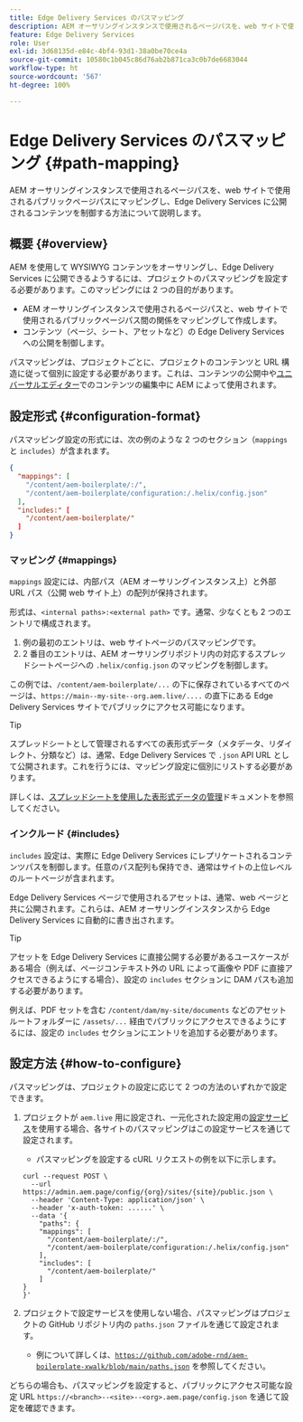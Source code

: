 ```yaml
---
title: Edge Delivery Services のパスマッピング
description: AEM オーサリングインスタンスで使用されるページパスを、web サイトで使用されるパブリックページパスにマッピングし、Edge Delivery Services に公開されるコンテンツを制御する方法について説明します。
feature: Edge Delivery Services
role: User
exl-id: 3d68135d-e84c-4bf4-93d1-38a0be70ce4a
source-git-commit: 10580c1b045c86d76ab2b871ca3c0b7de6683044
workflow-type: ht
source-wordcount: '567'
ht-degree: 100%

---
```


# Edge Delivery Services のパスマッピング {#path-mapping}

AEM オーサリングインスタンスで使用されるページパスを、web サイトで使用されるパブリックページパスにマッピングし、Edge Delivery Services に公開されるコンテンツを制御する方法について説明します。

## 概要 {#overview}

AEM を使用して WYSIWYG コンテンツをオーサリングし、Edge Delivery Services に公開できるようするには、プロジェクトのパスマッピングを設定する必要があります。このマッピングには 2 つの目的があります。

* AEM オーサリングインスタンスで使用されるページパスと、web サイトで使用されるパブリックページパス間の関係をマッピングして作成します。
* コンテンツ（ページ、シート、アセットなど）の Edge Delivery Services への公開を制御します。

パスマッピングは、プロジェクトごとに、プロジェクトのコンテンツと URL 構造に従って個別に設定する必要があります。これは、コンテンツの公開中や[ユニバーサルエディター](/help/sites-cloud/authoring/universal-editor/navigation.md)でのコンテンツの編集中に AEM によって使用されます。

## 設定形式 {#configuration-format}

パスマッピング設定の形式には、次の例のような 2 つのセクション（`mappings` と `includes`）が含まれます。

```json
{
  "mappings": [
    "/content/aem-boilerplate/:/",
    "/content/aem-boilerplate/configuration:/.helix/config.json"
  ],
  "includes:" [
    "/content/aem-boilerplate/"
  ]
}
```

### マッピング {#mappings}

`mappings` 設定には、内部パス（AEM オーサリングインスタンス上）と外部 URL パス（公開 web サイト上）の配列が保持されます。

形式は、`<internal paths>:<external path>` です。通常、少なくとも 2 つのエントリで構成されます。

1. 例の最初のエントリは、web サイトページのパスマッピングです。
1. 2 番目のエントリは、AEM オーサリングリポジトリ内の対応するスプレッドシートページへの `.helix/config.json` のマッピングを制御します。

この例では、`/content/aem-boilerplate/...` の下に保存されているすべてのページは、`https://main--my-site--org.aem.live/....` の直下にある Edge Delivery Services サイトでパブリックにアクセス可能になります。

>[!TIP]
>
>スプレッドシートとして管理されるすべての表形式データ（メタデータ、リダイレクト、分類など）は、通常、Edge Delivery Services で `.json` API URL として公開されます。これを行うには、マッピング設定に個別にリストする必要があります。
>
>詳しくは、[スプレッドシートを使用した表形式データの管理](/help/edge/wysiwyg-authoring/tabular-data.md)ドキュメントを参照してください。

### インクルード {#includes}

`includes` 設定は、実際に Edge Delivery Services にレプリケートされるコンテンツパスを制御します。任意のパス配列も保持でき、通常はサイトの上位レベルのルートページが含まれます。

Edge Delivery Services ページで使用されるアセットは、通常、web ページと共に公開されます。これらは、AEM オーサリングインスタンスから Edge Delivery Services に自動的に書き出されます。

>[!TIP]
>
>アセットを Edge Delivery Services に直接公開する必要があるユースケースがある場合（例えば、ページコンテキスト外の URL によって画像や PDF に直接アクセスできるようにする場合）、設定の `includes` セクションに DAM パスも追加する必要があります。
>
>例えば、PDF セットを含む `/content/dam/my-site/documents` などのアセットルートフォルダーに `/assets/...` 経由でパブリックにアクセスできるようにするには、設定の `includes` セクションにエントリを追加する必要があります。

## 設定方法 {#how-to-configure}

パスマッピングは、プロジェクトの設定に応じて 2 つの方法のいずれかで設定できます。

1. プロジェクトが `aem.live` 用に設定され、一元化された設定用の[設定サービス](https://www.aem.live/docs/config-service-setup)を使用する場合、各サイトのパスマッピングはこの設定サービスを通じて設定されます。

   * パスマッピングを設定する cURL リクエストの例を以下に示します。

   ```text
   curl --request POST \
     --url https://admin.aem.page/config/{org}/sites/{site}/public.json \
     --header 'Content-Type: application/json' \
     --header 'x-auth-token: ......' \
     --data '{
       "paths": {
       "mappings": [
         "/content/aem-boilerplate/:/",
         "/content/aem-boilerplate/configuration:/.helix/config.json"
       ],
       "includes": [
         "/content/aem-boilerplate/"
       ]
   }
   }'
   ```

1. プロジェクトで設定サービスを使用しない場合、パスマッピングはプロジェクトの GitHub リポジトリ内の `paths.json` ファイルを通じて設定されます。

   * 例について詳しくは、[`https://github.com/adobe-rnd/aem-boilerplate-xwalk/blob/main/paths.json`](https://github.com/adobe-rnd/aem-boilerplate-xwalk/blob/main/paths.json) を参照してください。

どちらの場合も、パスマッピングを設定すると、パブリックにアクセス可能な設定 URL `https://<branch>--<site>--<org>.aem.page/config.json` を通じて設定を確認できます。
